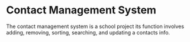 # Contact Management System
The contact management system is a school project its function involves adding, 
removing, sorting, searching, and updating a contacts info.

